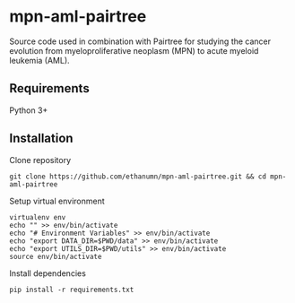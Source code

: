 # mpn-aml-pairtree

Source code used in combination with Pairtree for studying the cancer evolution from myeloproliferative neoplasm (MPN) to acute myeloid leukemia (AML).


## Requirements
Python 3+


## Installation

Clone repository
```
git clone https://github.com/ethanumn/mpn-aml-pairtree.git && cd mpn-aml-pairtree
```

Setup virtual environment

```
virtualenv env
echo "" >> env/bin/activate
echo "# Environment Variables" >> env/bin/activate
echo "export DATA_DIR=$PWD/data" >> env/bin/activate
echo "export UTILS_DIR=$PWD/utils" >> env/bin/activate
source env/bin/activate
```

Install dependencies

```
pip install -r requirements.txt
```
